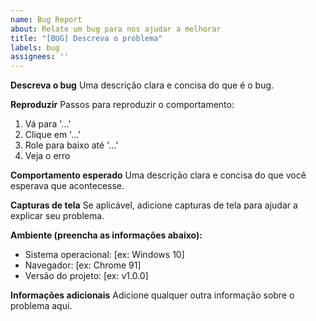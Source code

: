 ```yaml
---
name: Bug Report
about: Relate um bug para nos ajudar a melhorar
title: "[BUG] Descreva o problema"
labels: bug
assignees: ''
---
```


**Descreva o bug**
Uma descrição clara e concisa do que é o bug.

**Reproduzir**
Passos para reproduzir o comportamento:
1. Vá para '...'
2. Clique em '...'
3. Role para baixo até '...'
4. Veja o erro

**Comportamento esperado**
Uma descrição clara e concisa do que você esperava que acontecesse.

**Capturas de tela**
Se aplicável, adicione capturas de tela para ajudar a explicar seu problema.

**Ambiente (preencha as informações abaixo):**
- Sistema operacional: [ex: Windows 10]
- Navegador: [ex: Chrome 91]
- Versão do projeto: [ex: v1.0.0]

**Informações adicionais**
Adicione qualquer outra informação sobre o problema aqui.
